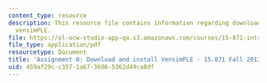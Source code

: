 ```yaml
---
content_type: resource
description: This resource file contains information regarding download and install
  vensimPLE.
file: https://ol-ocw-studio-app-qa.s3.amazonaws.com/courses/15-871-introduction-to-system-dynamics-fall-2013/459af29cc3571a6736865362d49ca8df_MIT15_871F13_ass0.pdf
file_type: application/pdf
resourcetype: Document
title: 'Assignment 0: Download and install VensimPLE - 15.871 Fall 2013'
uid: 459af29c-c357-1a67-3686-5362d49ca8df
---
```

